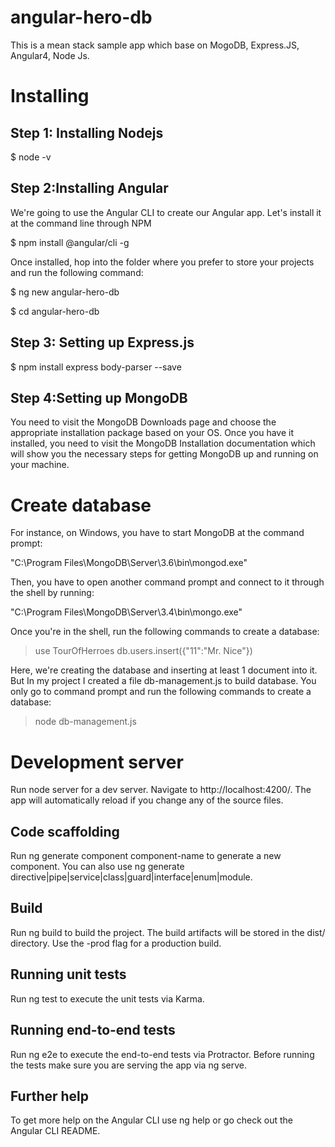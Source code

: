 # angular-hero-db
This is a mean stack sample app which base on MogoDB, Express.JS, Angular4, Node Js.

# Installing

## Step 1: Installing Nodejs

$ node -v

## Step 2:Installing Angular

We're going to use the Angular CLI to create our Angular app. Let's install it at the command line through NPM

$ npm install @angular/cli -g

Once installed, hop into the folder where you prefer to store your projects and run the following command:

$ ng new angular-hero-db

$ cd angular-hero-db

## Step 3: Setting up Express.js

$ npm install express body-parser --save

## Step 4:Setting up MongoDB

You need to visit the MongoDB Downloads page and choose the appropriate installation package based on your OS. Once you have it installed, you need to visit the MongoDB Installation documentation which will show you the necessary steps for getting MongoDB up and running on your machine.
# Create database
For instance, on Windows, you have to start MongoDB at the command prompt:

"C:\Program Files\MongoDB\Server\3.6\bin\mongod.exe"

Then, you have to open another command prompt and connect to it through the shell by running:

"C:\Program Files\MongoDB\Server\3.4\bin\mongo.exe"

Once you're in the shell, run the following commands to create a database:

> use TourOfHerroes
> db.users.insert({"11":"Mr. Nice"})

Here, we're creating the database and inserting at least 1 document into it.
But In my project I created a file db-management.js  to build database. You only go to command prompt and run the following commands to create a database:
> node db-management.js
 
# Development server
Run node server for a dev server. Navigate to http://localhost:4200/. The app will automatically reload if you change any of the source files.

## Code scaffolding
Run ng generate component component-name to generate a new component. You can also use ng generate directive|pipe|service|class|guard|interface|enum|module.

## Build
Run ng build to build the project. The build artifacts will be stored in the dist/ directory. Use the -prod flag for a production build.

## Running unit tests
Run ng test to execute the unit tests via Karma.

## Running end-to-end tests
Run ng e2e to execute the end-to-end tests via Protractor. Before running the tests make sure you are serving the app via ng serve.

## Further help
To get more help on the Angular CLI use ng help or go check out the Angular CLI README.

